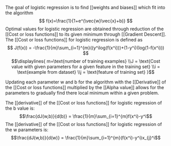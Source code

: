 The goal of logistic regression is to find [[weights and biases]] which fit into the algorithm
$$ f(x)=\frac{1}{1+e^(\vec{w}\vec{x}+b)} $$
Optimal values for logistic regression are obtained through reduction of the [[Cost or loss functions]] to its given minimum through [[Gradient Descent]]. The [[Cost or loss functions]] for logistic regression is defined as 
$$ J(f(x)) = -\frac{1}{m}\sum_{i=1}^{m}((y^ilog(f(x^i)))+(1-y^i)(log(1-f(x^i))) $$
$$\displaylines{ m=\text{number of training examples}
\\J = \text{Cost value with given parameters for a given feature in the training set}
\\i = \text{example from dataset}
\\j = \text{feature of training set} }$$

Updating each parameter w and b for the algorithm with the [[Derivative]] of the [[Cost or loss functions]] multiplied by the [[Alpha value]] allows for the parameters to gradually find there local minimum within a given problem. 

The [[derivative]] of the [[Cost or loss functions]] for logistic regression of the b value is:
$$\frac{dJ(w,b)}{d(b)} = \frac{1}{m}\sum_{i=1}^{m}f(x^i)-y^i$$
The [[derivative]] of the [[Cost or loss functions]] for logistic regression of the w parameters is:
$$\frac{dJ(w,b)}{d(w)} = \frac{1}{m}\sum_{i=1}^{m}(f(x^i)-y^i)x_{j}^i$$
